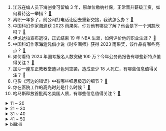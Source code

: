 1. 江苏在编人员下海创业可留编 3 年，原单位缴纳社保，正常晋升薪级工资，如何看待这一举措？ [:link:](https://www.zhihu.com/question/627156910)
2. 离职一年多了，前公司打电话让回去重新交接，我该怎么办？ [:link:](https://www.zhihu.com/question/621484533)
3. 中国科幻作家海漄获 2023 雨果奖，你对他有哪些了解？他会是下一个刘慈欣吗？ [:link:](https://www.zhihu.com/question/627202510)
4. 伊戈达拉宣布退役，正式结束 19 年 NBA 生涯，如何评价他的职业生涯？ [:link:](https://www.zhihu.com/question/627072172)
5. 中国科幻作家海漄凭借小说《时空画师》获得 2023 雨果奖，该作品有哪些亮点？ [:link:](https://www.zhihu.com/question/627198709)
6. 如何看待 2024 年国考报名人数突破 100 万？今年公务员报告有哪些新特点值得关注？ [:link:](https://www.zhihu.com/question/626997490)
7. 加沙一座东正教教堂遭以色列空袭，造成至少 18 人死亡，有哪些信息值得关注？ [:link:](https://www.zhihu.com/question/627148736)
8. 电影《河边的错误》中有哪些细思极恐的细节？ [:link:](https://www.zhihu.com/question/626979536)
9. 你在医院工作的高光时刻是什么时候？ [:link:](https://www.zhihu.com/question/621813737)
10. 哈马斯释放首批两名美国人质，有哪些信息值得关注？ [:link:](https://www.zhihu.com/question/627128557)
<details>
<summary>11 ~ 20</summary>

11. 你们的妈妈每天做饭糊弄人吗？ [:link:](https://www.zhihu.com/question/479124876)
12. 报道称埃及与加沙之间的拉法口岸开放，人道主义援助车辆从拉法口岸进入加沙，哪些信息值得关注？ [:link:](https://www.zhihu.com/question/627159665)
13. 耐克大中华区明年起将实行 4 天工作制，范围仅限于办公室员工，如何看待此事？ [:link:](https://www.zhihu.com/question/627128754)
14. 为什么不在克拉地峡修一条运河？ [:link:](https://www.zhihu.com/question/598855962)
15. 央行行长潘功胜表示，稳健的货币政策精准有力，持续用力加快经济良性循环，哪些信息值得关注？ [:link:](https://www.zhihu.com/question/627172632)
16. S13 瑞士轮 GEN 2:0 击败 G2 晋级八强赛，如何评价这场比赛？ [:link:](https://www.zhihu.com/question/627167911)
17. 余华的《河边的错误》，你认为凶手是谁？ [:link:](https://www.zhihu.com/question/51229470)
18. 今年双 11 已经开始了吗？是现在买预售还是等到双 11 当天再买更划算？ [:link:](https://www.zhihu.com/question/627004253)
19. 饮料凉白开上的135℃煮沸是真是假，若是真，那是在怎样的环境下煮沸的? [:link:](https://www.zhihu.com/question/465464399)
20. 慈禧死后李莲英还活了3年，没了主子，他过得怎么样？ [:link:](https://www.zhihu.com/question/456784042)
</details>
<details>
<summary>21 ~ 30</summary>

21. LPL 胜者组再次内战，一败组 BLG 与 WBG 各凭本事，如何评价 S13 瑞士轮第三轮抽签结果？ [:link:](https://www.zhihu.com/question/627066926)
22. 为何国际数学界没有「糖水不等式」？ [:link:](https://www.zhihu.com/question/626275919)
23. S13 瑞士轮胜者组 JDG 1:0 全年第八次击败 BLG，如何评价这场比赛？ [:link:](https://www.zhihu.com/question/627050693)
24. 光伏发电作为新型能源，可以替代火力发电吗？ [:link:](https://www.zhihu.com/question/626994379)
25. 为什么现在的程序员需要两个显示器？ [:link:](https://www.zhihu.com/question/625766762)
26. 一部分原神玩家对增加剧情跳过功能的诉求，为什么会遭到另一部分原神玩家的反对？ [:link:](https://www.zhihu.com/question/626814357)
27. 以“最”字开头的诗句有哪些？ [:link:](https://www.zhihu.com/question/626925407)
28. 在人工智能 AI 与 Web3.0 浪潮的前期，打工人何去何从？ [:link:](https://www.zhihu.com/question/626387205)
29. 为什么《微软飞行模拟》总是不被纳入微软游戏大作的评价范围内？ [:link:](https://www.zhihu.com/question/626243745)
30. 想买嵌入式冰箱，双十一有没有兼具颜值与体验感的冰箱推荐？ [:link:](https://www.zhihu.com/question/626995094)
</details>
<details>
<summary>31 ~ 40</summary>

31. 10 月 20 日 NBA 季前赛湖人 VS 太阳比分100:123，本场比赛双方发挥如何？ [:link:](https://www.zhihu.com/question/626974847)
32. 马拉松运动员吃补给时不怕呛到吗？ [:link:](https://www.zhihu.com/question/626216416)
33. 中国机床在国际上大概的地位是什么？ [:link:](https://www.zhihu.com/question/455513991)
34. 没玩过《原神》，能否一句话让我入坑？ [:link:](https://www.zhihu.com/question/626904197)
35. 证监会分红新规来了，对不分红公司督促分红，约束异常高比例分红企业，引导合理分红，哪些信息值得关注？ [:link:](https://www.zhihu.com/question/627072163)
36. 在职场，为什么不要过于拼命？ [:link:](https://www.zhihu.com/question/625634171)
37. 李彦宏表示「未来 AI 原生出行时代加速到来」，如何看待自动驾驶出行市场发展？ [:link:](https://www.zhihu.com/question/626832311)
38. 哪句话突然让你沉默好久? [:link:](https://www.zhihu.com/question/627076341)
39. S13 瑞士轮 JDG 2:1 LNG 成为第一支晋级八强队伍，如何评价这场比赛？ [:link:](https://www.zhihu.com/question/627161005)
40. 如何评价《乐队的夏天》第三季第十一期？ [:link:](https://www.zhihu.com/question/627018475)
</details>
<details>
<summary>41 ~ 50</summary>

41. 健身领域有哪些伪科学、错误的常识？ [:link:](https://www.zhihu.com/question/26735784)
42. 猫咪不埋「便便」，这是自信的表现吗？和猫砂有关吗？ [:link:](https://www.zhihu.com/question/626421211)
43. 有必要跟「情绪极其不稳定」的伴侣，继续走下去吗? [:link:](https://www.zhihu.com/question/626310711)
44. 这几年听播客的人越来越多，播客越来越流行，如何看待年轻人“听播客打破信息差”的现象？ [:link:](https://www.zhihu.com/question/626958156)
45. 为什么猫咪啃老却没事? [:link:](https://www.zhihu.com/question/626213523)
46. 目前最具性价比的全栈路线是啥？ [:link:](https://www.zhihu.com/question/594662421)
47. 有必要给孩子买一个专业的儿童桌吗，一两千的学习桌和普通的桌子有什么区别？ [:link:](https://www.zhihu.com/question/626312794)
48. 如何定义好水质？水质健康对我们生活有多重要？ [:link:](https://www.zhihu.com/question/627127648)
49. 研究称大模型可从对话中高度精准推断用户隐私，或被广告公司和诈骗犯利用，可能产生哪些风险？用户如何防范？ [:link:](https://www.zhihu.com/question/626866675)
50. 家里996双职工还有老人，平时没时间运动锻炼，从健康角度来看有没有必要添置按摩椅? [:link:](https://www.zhihu.com/question/626849270)
</details><details>
<summary>bilibili</summary>

</details>
